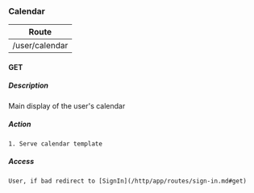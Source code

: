 ### Calendar

| Route          |
| -------------- |
| /user/calendar |

#### GET

##### Description
Main display of the user's calendar

##### Action
    1. Serve calendar template

##### Access
    User, if bad redirect to [SignIn](/http/app/routes/sign-in.md#get)
